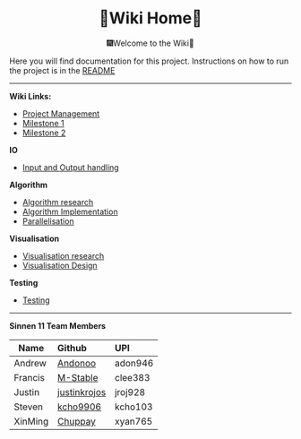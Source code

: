 <h1 align="center">📔Wiki Home🏡</h1>
<p align="center">🎆Welcome to the Wiki🎇</p>

Here you will find documentation for this project. Instructions on how to run the project is
in the [README](https://github.com/SoftEng306-2020/project-1-project-1-team-11/blob/wiki-readme/README.md)
___
**Wiki Links:**
+ [Project Management](https://github.com/SoftEng306-2020/project-1-project-1-team-11/blob/wiki-readme/wiki/ProjectManagement.md)
+ [Milestone 1](https://github.com/SoftEng306-2020/project-1-project-1-team-11/blob/wiki-readme/wiki/Milestone1.md)
+ [Milestone 2](https://github.com/SoftEng306-2020/project-1-project-1-team-11/blob/wiki-readme/wiki/Milestone2.md)

**IO**
+ [Input and Output handling](https://github.com/SoftEng306-2020/project-1-project-1-team-11/blob/wiki-readme/wiki/IO.md)


**Algorithm**
+ [Algorithm research](https://github.com/SoftEng306-2020/project-1-project-1-team-11/blob/wiki-readme/wiki/Research.md)
+ [Algorithm Implementation](https://github.com/SoftEng306-2020/project-1-project-1-team-11/blob/wiki-readme/wiki/AlgorithmImplementation.md)
+ [Parallelisation](https://github.com/SoftEng306-2020/project-1-project-1-team-11/blob/wiki-readme/wiki/Parallelisation.md)

**Visualisation**
+ [Visualisation research](https://github.com/SoftEng306-2020/project-1-project-1-team-11/blob/wiki-readme/wiki/VisualitationResearch.md)
+ [Visualisation Design](https://github.com/SoftEng306-2020/project-1-project-1-team-11/blob/wiki-readme/wiki/VisualisationDesign.md)

**Testing**
+ [Testing](https://github.com/SoftEng306-2020/project-1-project-1-team-11/blob/wiki-readme/wiki/Test.md)


___
**Sinnen 11 Team Members**  

| Name    | Github                                                     | UPI     |
|---------|:-----------------------------------------------------------|:--------|
| Andrew  | <a href="https://github.com/Andonoo">Andonoo</a>           | adon946 |
| Francis | <a href="https://github.com/M-Stable">M-Stable</a>         | clee383 |
| Justin  | <a href="https://github.com/justinkrojos">justinkrojos</a> | jroj928 |
| Steven  | <a href="https://github.com/kcho9906">kcho9906</a>         | kcho103 |
| XinMing | <a href="https://github.com/Chuppay">Chuppay</a>           | xyan765 |

